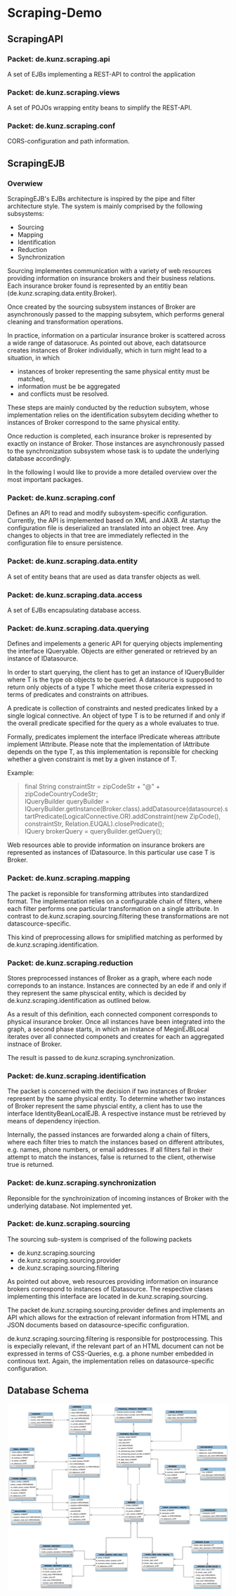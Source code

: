 # Scraping-Demo

## ScrapingAPI

### Packet: de.kunz.scraping.api

A set of EJBs implementing a REST-API to control the application

### Packet: de.kunz.scraping.views

A set of POJOs wrapping entity beans to simplify the REST-API. 

### Packet: de.kunz.scraping.conf

CORS-configuration and path information.

## ScrapingEJB

### Overwiew

ScrapingEJB's EJBs architecture is inspired by the pipe and filter architecture style. The system is mainly comprised by the following subsystems: 

* Sourcing
* Mapping
* Identification
* Reduction 
* Synchronization 

Sourcing implementes communication with a variety of web resources providing information on insurance brokers and their business relations. Each insurance broker found is represented by an entitiy bean (de.kunz.scraping.data.entity.Broker).  

Once created by the sourcing subsystem instances of Broker are asynchronously passed to the mapping subsytem, which performs general cleaning and transformation operations.  

In practice, information on a particular insurance broker is scattered across a wide range of datasoruce. As pointed out above, each datatsource creates instances of Broker individually, which in turn might lead to a situation, in which 

* instances of broker representing the same physical entity must be matched,
* information must be be aggregated
* and conflicts must be resolved. 

These steps are mainly conducted by the reduction subsytem, whose implementation relies on the identification subsytem deciding whether to instances of Broker correspond to the same physical entity. 

Once reduction is completed, each insurance broker is represented by exactly on instance of Broker. Those instances are asynchronously passed to the synchronization subsystem whose task is to update the underlying database accordingly. 

In the following I would like to provide a more detailed overview over the most important packages.

### Packet: de.kunz.scraping.conf

Defines an API to read and modify subsystem-specific configuration. Currently, the API is implemented based on XML and JAXB. At startup the configuration file is deserialized an translated into an object tree. Any changes to objects in that tree are immediately reflected in the configuration file to ensure persistence. 

### Packet: de.kunz.scraping.data.entity

A set of entity beans that are used as data transfer objects as well. 

### Packet: de.kunz.scraping.data.access

A set of EJBs encapsulating database access. 

### Packet: de.kunz.scraping.data.querying

Defines and impelements a generic API for querying objects implementing the interface IQueryable. Objects are either generated or retrieved by an instance of IDatasource. 

In order to start querying, the client has to get an instance of IQueryBuilder<T> where T is the type ob objects to be queried. A datasource is supposed to return only objects of a type T whiche meet those criteria expressed in terms of predicates and constraints on attribues. 
  
A predicate is collection of constraints and nested predicates linked by a single logical connective. An object of type T is to be returned if and only if the overall predicate specified for the query as a whole evaluates to true.
  
Formally, predicates implement the interface IPredicate<T> whereas attribute implement IAttribute<T>. Please note that the implementation of IAttribute<T> depends on the type T, as this implementation is reponsible for checking whether a given constraint is met by a given instance of T. 

Example: 
  
>final String constraintStr = zipCodeStr + "@" + zipCodeCountryCodeStr;  
>IQueryBuilder<Broker> queryBuilder =   
>  IQueryBuilder.getInstance(Broker.class).addDatasource(datasource).startPredicate(LogicalConnective.OR).addConstraint(new ZipCode(), constraintStr, Relation.EUQAL).closePredicate();  
>IQuery<Broker> brokerQuery = queryBuilder.getQuery();  

Web resources able to provide information on insurance brokers are represented as instances of IDatasource. In this particular use case T is Broker. 
    
### Packet: de.kunz.scraping.mapping 
  
The packet is reponsible for transforming attributes into standardized format. The implementation relies on a configurable chain of filters, where each filter performs one particular transformation on a single attribute. In contrast to de.kunz.scraping.sourcing.filtering these transformations are not datascource-specific.
 
This kind of preprocessing allows for smiplified matching as performed by de.kunz.scraping.identification.
 
### Packet: de.kunz.scraping.reduction

Stores preprocessed instances of Broker as a graph, where each node correponds to an instance. Instances are connected by an ede if and only if they represent the same physcical entity, which is decided by de.kunz.scraping.identification as outlined below. 

As a result of this definition, each  connected component corresponds to physical insurance broker. Once all instances have been integrated into the graph, a second phase starts, in which an instance of MeginEJBLocal iterates over all connected componets and creates for each an aggregated instnace of Broker. 
  
The result is passed to de.kunz.scraping.synchronization.
    
### Packet: de.kunz.scraping.identification 

The packet is concerned with the decision if two instances of Broker represent by the same physical entity. To determine whether two instances of Broker represent the same physcial entity, a client has to use the interface IdentityBeanLocalEJB. A respective instance must be retrieved by means of dependency injection. 
    
Internally, the passed instances are forwarded along a chain of filters, where each filter tries to match the instances based on different attributes, e.g. names, phone numbers, or email  addresses. If all filters fail in their attempt to match the instances, false is returned to the client, otherwise true is returned.   

### Packet: de.kunz.scraping.synchronization 
  
Reponsible for the synchroinization of incoming instances of Broker with the underlying database. Not implemented yet. 
  
### Packet: de.kunz.scraping.sourcing

The sourcing sub-system is comprised of the following packets
  
  * de.kunz.scraping.sourcing
  * de.kunz.scraping.sourcing.provider
  * de.kunz.scraping.sourcing.filtering 
  
As pointed out above, web resources providing information on insurance brokers correspond to instances of IDatasource. The respective clases implementing this interface are located in de.kunz.scraping.sourcing. 

The packet de.kunz.scraping.sourcing.provider defines and implements an API which allows for the extraction of relevant information from HTML and JSON documents based on datasource-specific configuration. 
  
de.kunz.scraping.sourcing.filtering is responsible for postprocessing. This is expecially relevant, if the relevant part of an HTML document can not be expressed in terms of CSS-Queries, e.g. a phone number embedded in continous text. Again, the implementation relies on datasource-specific configuration. 
  
## Database Schema

![Drag Racing](db_schema.png)


  


